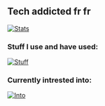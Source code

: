 ## Tech addicted fr fr

[![Stats](https://github-readme-stats.vercel.app/api?username=theonlyoneferkk&theme=dark)](https://github.com/anuraghazra/github-readme-stats)

### Stuff I use and have used:
[![Stuff](https://skillicons.dev/icons?i=html,css,js,ts,php,react,astro,tailwind,bootstrap,sass,nodejs,bun,express,mongodb,py,c&perline=8)](https://skillicons.dev)

### Currently intrested into:
[![Into](https://skillicons.dev/icons?i=blender,vue,angular,cpp,cmake,elixir,flask,nextjs,svelte,ruby,go,mysql,sqlite,swift,zig,rust&perline=8)](https://skillicons.dev)
